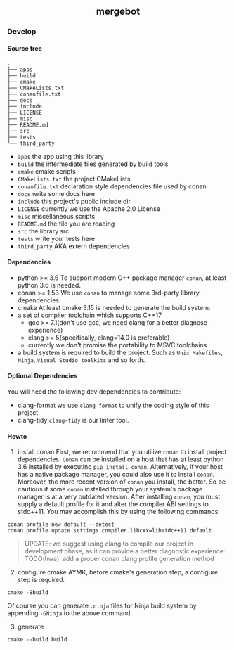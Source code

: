 <h2 align="center">mergebot</h2>

### Develop
#### Source tree
```text
.
├── apps
├── build
├── cmake
├── CMakeLists.txt
├── conanfile.txt
├── docs
├── include
├── LICENSE
├── misc
├── README.md
├── src
├── tests
└── third_party
```
- `apps`    the app using this library
- `build`   the intermediate files generated by build tools
- `cmake`   cmake scripts
- `CMakeLists.txt`  the project CMakeLists
- `conanfile.txt`   declaration style dependencies file used by conan
- `docs`    write some docs here
- `include` this project's public include dir
- `LICENSE` currently we use the Apache 2.0 License
- `misc`    miscellaneous scripts
- `README.md`   the file you are reading
- `src` the library src
- `tests`   write your tests here
- `third_party` AKA extern dependencies

#### Dependencies
- python >= 3.6
To support modern C++ package manager `conan`, at least python 3.6 is needed.
- conan >= 1.53
We use `conan` to manage some 3rd-party library dependencies.
- cmake
At least cmake 3.15 is needed to generate the build system.
- a set of compiler toolchain which supports C++17
    + gcc >= 7.1(don't use gcc, we need clang for a better diagnose experience)
    + clang >= 5(specifically, clang=14.0 is preferable)
    + currently we don't promise the portability to MSVC toolchains
- a build system is required to build the project. Such as `Unix Makefiles`, `Ninja`, `Visual Studio toolkits` and so forth.

#### Optional Dependencies
You will need the following dev dependencies to contribute:
- clang-format
we use `clang-format` to unify the coding style of this project.
- clang-tidy
`clang-tidy` is our linter tool.

#### Howto
1. install conan
First, we recommend that you utilize `conan` to install project dependencies.
`Conan` can be installed on a host that has at least python 3.6 installed by executing `pip install conan`. Alternatively, if your host has a native package manager, you could also use it to install `conan`. Moreover, the more recent version of `conan` you install, the better. So be cautious if some `conan` installed through your system's package manager is at a very outdated version.
After installing `conan`, you must supply a default profile for it and alter the compiler ABI settings to stdc++11. You may accomplish this by using the following commands:
```shell
conan profile new default --detect
conan profile update settings.compiler.libcxx=libstdc++11 default
```

> UPDATE:
we suggest using clang to compile our project in development phase, as it can
provide a better diagnostic experience:
TODO(hwa): add a proper conan clang profile generation method

2. configure cmake
AYMK, before cmake's generation step, a configure step is required.
```shell
cmake -Bbuild
```
Of course you can generate `.ninja` files for Ninja build system by appending `-GNinja` to the above command.

3. generate
```shell
cmake --build build
```
